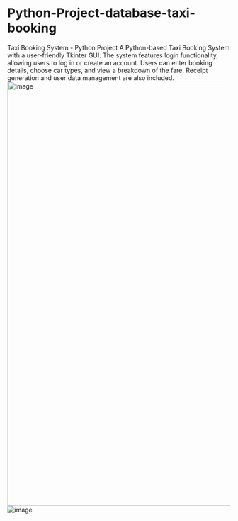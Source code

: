 # Python-Project-database-taxi-booking
Taxi Booking System - Python Project A Python-based Taxi Booking System with a user-friendly Tkinter GUI. The system features login functionality, allowing users to log in or create an account. Users can enter booking details, choose car types, and view a breakdown of the fare. Receipt generation and user data management are also included.
<img width="958" alt="image" src="https://github.com/user-attachments/assets/ddb771a7-2eda-4b48-a2e0-c677dfb0559e" />
![image](https://github.com/user-attachments/assets/6fe89749-6e0b-4055-88a0-33b5f068e5ba)


